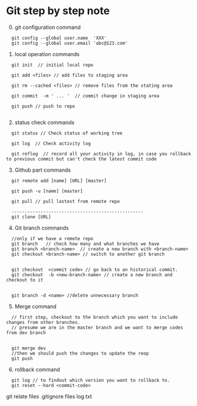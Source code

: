# Git step by step note

0. git configuration command
```
  git config --global user.name  'XXX'
  git config --global user.email 'abc@123.com'

```

1. local operation commands
```
  git init  // initial local repo

  git add <files> // add files to staging area

  git rm --cached <files> // remove files from the stating area

  git commit  -m ' ... '  // commit change in staging area

  git push // push to repo


```

2. status check commands

```
  git status // Check status of working tree

  git log  // Check activity log

  git reflog  // record all your activity in log, in case you rollback to previous commit but can't check the latest commit code 

```

3. Github part commands

```
  git remote add [name] [URL] [master]

  git push -u [name] [master]

  git pull // pull lastest from remote repo

  --------------------------------------------------
  git clone [URL]
```

4. Git branch commands

```
  //only if we have a remote repo
  git branch   // check how many and what branches we have
  git branch <branch-name>  // create a new branch with <branch-name>
  git checkout <branch-name> // switch to another git branch
  

  git checkout  <commit code> // go back to an historical commit.
  git checkout  -b <new-branch-name> // create a new branch and checkout to it


  git branch -d <name> //delete unnecessary branch
```

5. Merge command
```
  // first step, checkout to the branch which you want to include changes from other branches.
  // presume we are in the master branch and we want to merge codes from dev branch 


  git merge dev 
  //then we should push the changes to update the reop
  git push
```

6. rollback command
```
  git log // to findout which version you want to rollback to.
  git reset --hard <commit-code>
```
 git relate files
.gitignore files 
log.txt